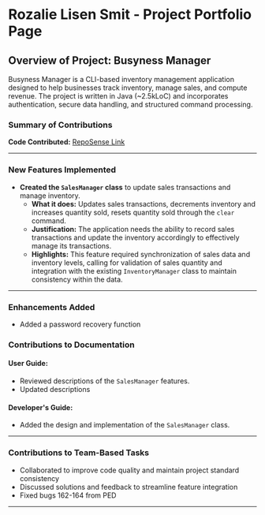 <!-- @@author rozaliesmit -->
# Rozalie Lisen Smit - Project Portfolio Page

## Overview of Project: Busyness Manager
Busyness Manager is a CLI-based inventory management application designed to help businesses track inventory, manage
sales, and compute revenue. The project is written in Java (~2.5kLoC) and incorporates authentication, secure data
handling, and structured command processing.

### Summary of Contributions

**Code Contributed:**
[RepoSense Link](https://nus-cs2113-ay2425s2.github.io/tp-dashboard/?search=rozaliesmit&breakdown=true)

---

### New Features Implemented

- **Created the `SalesManager` class** to update sales transactions and manage inventory.
    - **What it does:** Updates sales transactions, decrements inventory and increases quantity sold, resets quantity 
    sold through the `clear` command.
    - **Justification:** The application needs the ability to record sales transactions and update the inventory 
    accordingly to effectively manage its transactions.
    - **Highlights:** This feature required synchronization of sales data and inventory levels, calling for validation 
    of sales quantity and integration with the existing `InventoryManager` class to maintain consistency within the 
    data.
---

### Enhancements Added
- Added a password recovery function

### Contributions to Documentation

#### User Guide:
- Reviewed descriptions of the `SalesManager` features.
- Updated descriptions

#### Developer's Guide:
- Added the design and implementation of the `SalesManager` class.
---

### Contributions to Team-Based Tasks
- Collaborated to improve code quality and maintain project standard consistency
- Discussed solutions and feedback to streamline feature integration
- Fixed bugs 162-164 from PED
---
